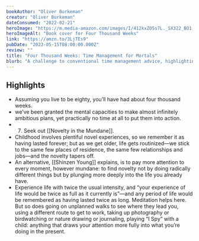 ```yaml
---
bookAuthor: "Oliver Burkeman"
creator: "Oliver Burkeman"
dateConsumed: "2022-02-21"
heroImage: "https://m.media-amazon.com/images/I/412kxZO5s7L._SX322_BO1,204,203,200_.jpg"
heroImageAlt: "Book cover for Four Thousand Weeks"
link: "https://amzn.to/3LjTEs9"
pubDate: "2023-05-15T08:00:00.000Z"
review: ""
title: "Four Thousand Weeks: Time Management for Mortals"
blurb: "A challenge to conventional time management advice, highlighting the finite nature of life and urging readers to prioritize meaningful experiences. The book emphasizes intentional living, encouraging a shift from constant busyness to a purpose-driven approach."
---
```


## Highlights

- Assuming you live to be eighty, you’ll have had about four thousand weeks.
- we’ve been granted the mental capacities to make almost infinitely ambitious plans, yet practically no time at all to put them into action.
- 7. Seek out [[Novelty in the Mundane]].
- Childhood involves plentiful novel experiences, so we remember it as having lasted forever; but as we get older, life gets routinized—we stick to the same few places of residence, the same few relationships and jobs—and the novelty tapers off.
- An alternative, [[Shinzen Young]] explains, is to pay more attention to every moment, however mundane: to find novelty not by doing radically different things but by plunging more deeply into the life you already have.
- Experience life with twice the usual intensity, and “your experience of life would be twice as full as it currently is”—and any period of life would be remembered as having lasted twice as long. Meditation helps here. But so does going on unplanned walks to see where they lead you, using a different route to get to work, taking up photography or birdwatching or nature drawing or journaling, playing “I Spy” with a child: anything that draws your attention more fully into what you’re doing in the present.
